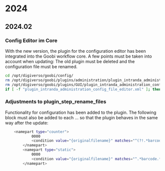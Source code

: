 # 2024

## 2024.02

### Config Editor im Core
With the new version, the plugin for the configuration editor has been integrated into the Goobi workflow core. A few points must be taken into account when updating: The old plugin must be deleted and the configuration file must be renamed.

```bash
cd /opt/digiverso/goobi/config/
rm /opt/digiverso/goobi/plugins/administration/plugin_intranda_administration_config_file_editor.jar
rm /opt/digiverso/goobi/plugins/GUI/plugin_intranda_administration_config_file_editor-GUI.jar
if [ -f "plugin_intranda_administration_config_file_editor.xml" ]; then mv plugin_intranda_administration_config_file_editor.xml goobi_configeditor.xml; else if [ ! -f "goobi_configeditor.xml" ]; then wget https://github.com/intranda/goobi-workflow/blob/master/Goobi/install/config/goobi_configeditor.xml; fi; fi
```

### Adjustments to plugin_step_rename_files
Functionality for configuration has been added to the plugin. The following block must also be added to each <config>...</config> so that the plugin behaves in the same way after the update:

```bash
	<namepart type="counter">
            0000
            <condition value="{originalfilename}" matches="^(?!.*barcode).*$" />
        </namepart>
        <namepart type="static">
            0000
            <condition value="{originalfilename}" matches="^.*barcode.*$" />
        </namepart>
```

